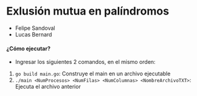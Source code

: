 # Exlusión mutua en palíndromos

* Felipe Sandoval
* Lucas Bernard

#### ¿Cómo ejecutar?
* Ingresar los siguientes 2 comandos, en el mismo orden:
1. `go build main.go`: Construye el main en un archivo ejecutable
2. `./main <NumProcesos> <NumFilas> <NumColumnas> <NombreArchivoTXT>`: Ejecuta el archivo anterior